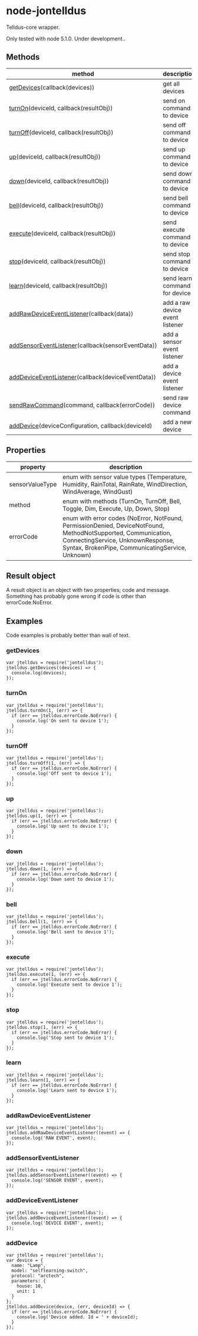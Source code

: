 # node-jontelldus
Telldus-core wrapper.

Only tested with node 5.1.0. Under development..

## Methods
| method | description |
|--------|-------------|
| [getDevices](#user-content-getdevices)(callback(devices)) | get all devices |
| [turnOn](#user-content-turnon)(deviceId, callback(resultObj)) | send on command to device | 
| [turnOff](#user-content-turnoff)(deviceId, callback(resultObj)) | send off command to device |
| [up](#user-content-up)(deviceId, callback(resultObj)) | send up command to device |
| [down](#user-content-down)(deviceId, callback(resultObj)) | send down command to device |
| [bell](#user-content-bell)(deviceId, callback(resultObj)) | send bell command to device |
| [execute](#user-content-execute)(deviceId, callback(resultObj)) | send execute command to device |
| [stop](#user-content-stop)(deviceId, callback(resultObj)) | send stop command to device |
| [learn](#user-content-learn)(deviceId, callback(resultObj)) | send learn command for device |
| [addRawDeviceEventListener](#user-content-addrawdeviceeventlistener)(callback(data)) | add a raw device event listener |
| [addSensorEventListener](#user-content-addsensoreventlistener)(callback(sensorEventData)) | add a sensor event listener |
| [addDeviceEventListener](#user-content-adddeviceeventlistener)(callback(deviceEventData)) | add a device event listener |
| [sendRawCommand](#user-content-sendrawcommand)(command, callback(errorCode)) | send raw device command |
| [addDevice](#user-content-adddevice)(deviceConfiguration, callback(deviceId) | add a new device |

## Properties
| property | description |
|----------|-------------|
| sensorValueType | enum with sensor value types (Temperature, Humidity, RainTotal, RainRate, WindDirection, WindAverage, WindGust) |
| method | enum with methods (TurnOn, TurnOff, Bell, Toggle, Dim, Execute, Up, Down, Stop) |
| errorCode | enum with error codes (NoError, NotFound, PermissionDenied, DeviceNotFound, MethodNotSupported, Communication, ConnectingService, UnknownResponse, Syntax, BrokenPipe, CommunicatingService, Unknown) |

## Result object
A result object is an object with two properties; code and message. Something has probably gone wrong if code is other than errorCode.NoError. 

## Examples
Code examples is probably better than wall of text.

### getDevices
```
var jtelldus = require('jontelldus');
jtelldus.getDevices((devices) => {
  console.log(devices);
});
```

### turnOn 
```
var jtelldus = require('jontelldus');
jtelldus.turnOn(1, (err) => {
  if (err == jtelldus.errorCode.NoError) {
    console.log('On sent to device 1');
  }
});
```

### turnOff 
```
var jtelldus = require('jontelldus');
jtelldus.turnOff(1, (err) => {
  if (err == jtelldus.errorCode.NoError) {
    console.log('Off sent to device 1');
  }
});
```

### up 
```
var jtelldus = require('jontelldus');
jtelldus.up(1, (err) => {
  if (err == jtelldus.errorCode.NoError) {
    console.log('Up sent to device 1');
  }
});
```

### down
```
var jtelldus = require('jontelldus');
jtelldus.down(1, (err) => {
  if (err == jtelldus.errorCode.NoError) {
    console.log('Down sent to device 1');
  }
});
```

### bell 
```
var jtelldus = require('jontelldus');
jtelldus.bell(1, (err) => {
  if (err == jtelldus.errorCode.NoError) {
    console.log('Bell sent to device 1');
  }
});
```

### execute 
```
var jtelldus = require('jontelldus');
jtelldus.execute(1, (err) => {
  if (err == jtelldus.errorCode.NoError) {
    console.log('Execute sent to device 1');
  }
});
```

### stop
```
var jtelldus = require('jontelldus');
jtelldus.stop(1, (err) => {
  if (err == jtelldus.errorCode.NoError) {
    console.log('Stop sent to device 1');
  }
});
```

### learn
```
var jtelldus = require('jontelldus');
jtelldus.learn(1, (err) => {
  if (err == jtelldus.errorCode.NoError) {
    console.log('Learn sent to device 1');
  }
});
```

### addRawDeviceEventListener
```
var jtelldus = require('jontelldus');
jtelldus.addRawDeviceEventListener((event) => {
  console.log('RAW EVENT', event);
});
```

### addSensorEventListener
```
var jtelldus = require('jontelldus');
jtelldus.addSensorEventListener((event) => {
  console.log('SENSOR EVENT', event);
});
```

### addDeviceEventListener
```
var jtelldus = require('jontelldus');
jtelldus.addDeviceEventListener((event) => {
  console.log('DEVICE EVENT', event);
});
```

### addDevice
```
var jtelldus = require('jontelldus');
var device = {
  name: "Lamp",
  model: "selflearning-switch",
  protocol: "arctech",
  parameters: {
    house: 10,
    unit: 1
  }
};
jtelldus.addDevice(device, (err, deviceId) => {
  if (err == jtelldus.errorCode.NoError) {
    console.log('Device added. Id = ' + deviceId);
  }
});
```
